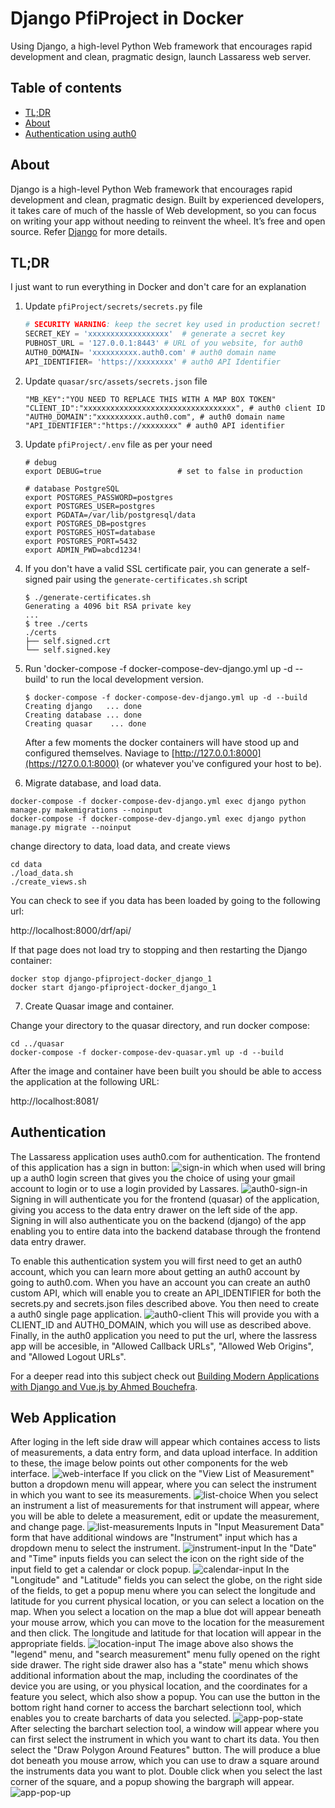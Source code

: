 # Django PfiProject in Docker

Using Django, a high-level Python Web framework that encourages rapid development and clean, pragmatic design, launch Lassaress web server.

## Table of contents

 - [TL;DR](#tldr)
 - [About](#about)
 - [Authentication using auth0](#auth)

## <a name="about"></a>About
Django is a high-level Python Web framework that encourages rapid development and clean, pragmatic design. Built by experienced developers, it takes care of much of the hassle of Web development, so you can focus on writing your app without needing to reinvent the wheel. It’s free and open source. Refer [Django](https://www.djangoproject.com/) for more details.

## <a name="tldr"></a>TL;DR
 I just want to run everything in Docker and don't care for an explanation

 1. Update `pfiProject/secrets/secrets.py` file 

     ```python
     # SECURITY WARNING: keep the secret key used in production secret!
     SECRET_KEY = 'xxxxxxxxxxxxxxxxxx'  # generate a secret key
     PUBHOST_URL = '127.0.0.1:8443' # URL of you website, for auth0
     AUTH0_DOMAIN= 'xxxxxxxxxx.auth0.com' # auth0 domain name
     API_IDENTIFIER= 'https://xxxxxxxx' # auth0 API Identifier
     ```
 1. Update `quasar/src/assets/secrets.json` file

     ```quasar
     "MB_KEY":"YOU NEED TO REPLACE THIS WITH A MAP BOX TOKEN"
     "CLIENT_ID":"xxxxxxxxxxxxxxxxxxxxxxxxxxxxxxxxxx", # auth0 client ID
     "AUTH0_DOMAIN":"xxxxxxxxxx.auth0.com", # auth0 domain name
     "API_IDENTIFIER":"https://xxxxxxxx" # auth0 API identifier
    ```
 3. Update `pfiProject/.env` file as per your need 

     ```
     # debug
     export DEBUG=true                 # set to false in production

     # database PostgreSQL
     export POSTGRES_PASSWORD=postgres
     export POSTGRES_USER=postgres
     export PGDATA=/var/lib/postgresql/data
     export POSTGRES_DB=postgres
     export POSTGRES_HOST=database
     export POSTGRES_PORT=5432
     export ADMIN_PWD=abcd1234!
     ```
 4. If you don't have a valid SSL certificate pair, you can generate a self-signed pair using the `generate-certificates.sh` script

     ```console
     $ ./generate-certificates.sh
     Generating a 4096 bit RSA private key
     ...
     $ tree ./certs
     ./certs
     ├── self.signed.crt
     └── self.signed.key
     ```
 5. Run 'docker-compose -f docker-compose-dev-django.yml up -d --build' to run the local development version.

     ```console
     $ docker-compose -f docker-compose-dev-django.yml up -d --build
     Creating django   ... done
     Creating database ... done
     Creating quasar    ... done
     ```
    After a few moments the docker containers will have stood up and configured themselves.
 Naviage to [http://127.0.0.1:8000](https://127.0.0.1:8000) (or whatever you've configured your host to be).
 
  6. Migrate database, and load data.
  
  ```console
  docker-compose -f docker-compose-dev-django.yml exec django python manage.py makemigrations --noinput
  docker-compose -f docker-compose-dev-django.yml exec django python manage.py migrate --noinput
  ```
  
  change directory to data, load data, and create views
  
  ```console
  cd data
  ./load_data.sh
  ./create_views.sh 
  ```
  
  You can check to see if you data has been loaded by going to the following url:
  
  http://localhost:8000/drf/api/
  
  If that page does not load try to stopping and then restarting the Django container:
  
  ```console
  docker stop django-pfiproject-docker_django_1
  docker start django-pfiproject-docker_django_1
  ```
  
  7. Create Quasar image and container.
  
  Change your directory to the quasar directory, and run docker compose:
  
  ```console
  cd ../quasar
  docker-compose -f docker-compose-dev-quasar.yml up -d --build    
  ```
    
  After the image and container have been built you should be able to access the application at the following URL:
  
  http://localhost:8081/

## <a name="auth"></a>Authentication

The Lassaress application uses auth0.com for authentication. The frontend of this application has a sign in button: 
![sign-in](../../master/images/LassaresAppNotLoggedIn.png) 
which when used will bring up a auth0 login screen that gives you the choice of using your gmail account to login or to use a login provided by Lassares. 
![auth0-sign-in](../../master/images/auth0-sign-in.png)
Signing in will authenticate you for the frontend (quasar) of the application, giving you access to the data entry drawer on the left side of the app. Signing in will also authenticate you on the backend (django) of the app enabling you to entire data into the backend database through the frontend data entry drawer. 

To enable this authentication system you will first need to get an auth0 account, which you can learn more about getting an auth0 account by going to auth0.com. When you have an account you can create an auth0 custom API, which will enable you to create an API_IDENTIFIER for both the secrets.py and secrets.json files described above. You then need to create a auth0 single page application. 
![auth0-client](../../master/images/auth0-client.png)
This will provide you with a CLIENT_ID and AUTH0_DOMAIN, which you will use as described above. Finally, in the auth0 application you need to put the url, where the lassress app will be accesible, in "Allowed Callback URLs", "Allowed Web Origins", and "Allowed Logout URLs". 

For a deeper read into this subject check out [Building Modern Applications with Django and Vue.js by Ahmed Bouchefra](https://auth0.com/blog/building-modern-applications-with-django-and-vuejs/).

## <a name="webapp"></a>Web Application

After loging in the left side draw will appear which containes access to lists of measurements, a data entry form, and data upload interface. In addition to these, the image below points out other components for the web interface.
![web-interface](../../master/images/LassaresApp.png)
If you click on the "View List of Measurement" button a dropdown menu will appear, where you can select the instrument in which you want to see its measurements.
![list-choice](../../master/images/LassaresAppListChoice.png)
When you select an instrument a list of measurements for that instrument will appear, where you will be able to delete a measurement, edit or update the measurement, and change page.
![list-measurements](../../master/images/LassaresAppListMeasurements.png)
Inputs in "Input Measurement Data" form that have additional windows are "Instrument" input which has a dropdown menu to select the instrument.
![instrument-input](../../master/images/LassaresAppInstrument.png)
In the "Date" and "Time" inputs fields you can select the icon on the right side of the input field to get a calendar or clock popup.
![calendar-input](../../master/images/LassaresAppCalendar.png)
In the "Longitude" and "Latitude" fields you can select the globe, on the right side of the fields, to get a popup menu where you can select the longitude and latitude for you current physical location, or you can select a location on the map. When you select a location on the map a blue dot will appear beneath your mouse arrow, which you can move to the location for the measurement and then click. The longitude and latitude for that location will appear
in the appropriate fields.
![location-input](../../master/images/LassaresAppLegendSearchLocation.png)
The image above also shows the "legend" menu, and "search measurement" menu fully opened on the right side drawer.
The right side drawer also has a "state" menu which shows additional information about the map, including the coordinates of the device you are using, or you physical location, and the coordinates for a feature you select, which also show a popup. You can use the button in the bottom right hand corner to access the barchart selectionn tool, which enables you to create barcharts of data you selected.
![app-pop-state](../../master/images/LassaresAppPopState.png)
After selecting the barchart selection tool, a window will appear where you can first select the instrument in which you want to chart its data. You then select the "Draw Polygon Around Features" button. The will produce a blue dot beneath you mouse arrow, which you can use to draw a square around the instruments data you want to plot. Double click when you select the last corner of the square, and a popup showing the bargraph will appear.
![app-pop-up](../../master/images/LassaresAppPopUp.png)
